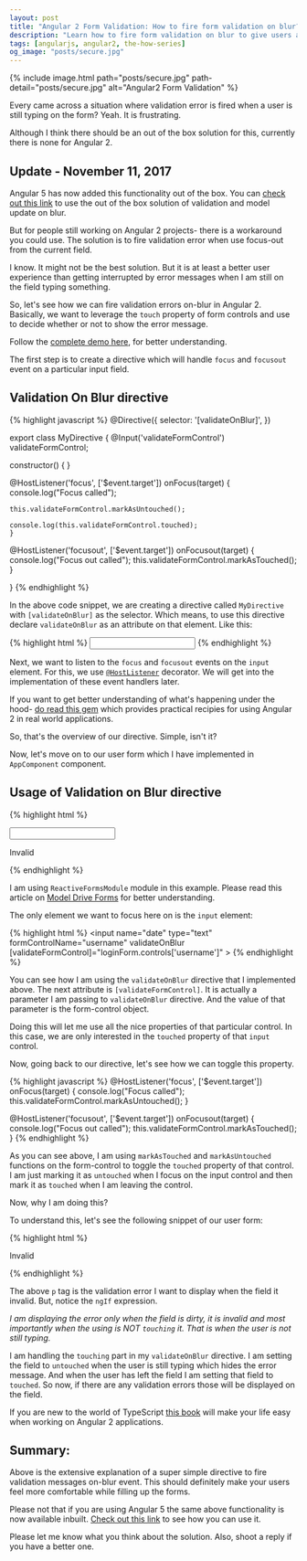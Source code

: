 ```yaml
---
layout: post
title: "Angular 2 Form Validation: How to fire form validation on blur?"
description: "Learn how to fire form validation on blur to give users a better user experience. Avoid flagging validation errors while users are style editing the form."
tags: [angularjs, angular2, the-how-series]
og_image: "posts/secure.jpg"
---
```


{% include image.html path="posts/secure.jpg" path-detail="posts/secure.jpg" alt="Angular2 Form Validation" %}


Every came across a situation where validation error is fired when a user is still typing on the form? Yeah. It is frustrating.

Although I think there should be an out of the box solution for this, currently there is none for Angular 2. 

## Update - November 11, 2017

Angular 5 has now added this functionality out of the box. You can [check out this link](https://blog.angular.io/version-5-0-0-of-angular-now-available-37e414935ced) to use the out of the box solution of validation and model update on blur.

But for people still working on Angular 2 projects- there is a workaround you could use. The solution is to fire validation error when use focus-out from the current field.

I know. It might not be the best solution. But it is at least a better user experience than getting interrupted by error messages when I am still on the field typing something.

So, let's see how we can fire validation errors on-blur in Angular 2. Basically, we want to leverage the `touch` property of form controls and use to decide whether or not to show the error message. 

Follow the [complete demo here](https://embed.plnkr.co/04anApG7LpPz6pTfCOHD/), for better understanding.

The first step is to create a directive which will handle `focus` and `focusout` event on a particular input field.

## Validation On Blur directive


{% highlight javascript %}
@Directive({
  selector: '[validateOnBlur]', 
})

export class MyDirective {
  @Input('validateFormControl') validateFormControl;

  constructor() { }

  @HostListener('focus', ['$event.target'])
    onFocus(target) {
    console.log("Focus called");
    
    this.validateFormControl.markAsUntouched();
    
    console.log(this.validateFormControl.touched);
    }

  @HostListener('focusout', ['$event.target'])
  onFocusout(target) {
    console.log("Focus out called");
    this.validateFormControl.markAsTouched();
  }

}
{% endhighlight %}

  
In the above code snippet, we are creating a directive called `MyDirective` with `[validateOnBlur]` as the selector. Which means, to use this directive declare `validateOnBlur` as an attribute on that element. Like this:

{% highlight html %}
<input name="date" type="text" validateOnBlur />
{% endhighlight %}


Next, we want to listen to the `focus` and `focusout` events on the `input` element. For this, we use [`@HostListener`](https://angular.io/docs/ts/latest/guide/attribute-directives.html) decorator. We will get into the implementation of these event handlers later.

If you want to get better understanding of what's happening under the hood- [do read this gem](http://amzn.to/2zMIQO2) which provides practical recipies for using Angular 2 in real world applications.

So, that's the overview of our directive. Simple, isn't it?

Now, let's move on to our user form which I have implemented in `AppComponent` component.

## Usage of Validation on Blur directive


{% highlight html %}
<form class="login-form" [formGroup]="loginForm" novalidate (ngSubmit)="handleSubmit(loginForm.value, loginForm.valid)">
  <input name="date" type="text" formControlName="username" 
    validateOnBlur [validateFormControl]="loginForm.controls['username']">
  <p *ngIf="loginForm.controls['username'].touched && loginForm.controls['username'].dirty && loginForm.controls['username'].invalid">Invalid</p>
</form>
{% endhighlight %}


I am using `ReactiveFormsModule` module in this example. Please read this article on [Model Drive Forms](https://scotch.io/tutorials/using-angular-2s-model-driven-forms-with-formgroup-and-formcontrol) for better understanding.

The only element we want to focus here on is the `input` element:

{% highlight html %}
<input name="date" type="text" formControlName="username" 
    validateOnBlur [validateFormControl]="loginForm.controls['username']" >
{% endhighlight %}

    
You can see how I am using the `validateOnBlur` directive that I implemented above. The next attribute is `[validateFormControl]`. It is actually a parameter I am passing to `validateOnBlur` directive. And the value of that parameter is the form-control object.

Doing this will let me use all the nice properties of that particular control. In this case, we are only interested in the `touched` property of that `input` control.

Now, going back to our directive, let's see how we can toggle this property.


{% highlight javascript %}
@HostListener('focus', ['$event.target'])
onFocus(target) {
  console.log("Focus called");
  this.validateFormControl.markAsUntouched();
}

@HostListener('focusout', ['$event.target'])
onFocusout(target) {
  console.log("Focus out called");
  this.validateFormControl.markAsTouched();
}
{% endhighlight %}


As you can see above, I am using `markAsTouched` and `markAsUntouched` functions on the form-control to toggle the `touched` property of that control. I am just marking it as `untouched` when I focus on the input control and then mark it as `touched` when I am leaving the control.

Now, why I am doing this?

To understand this, let's see the following snippet of our user form:

{% highlight html %}
<p *ngIf="loginForm.controls['username'].touched && loginForm.controls['username'].dirty && loginForm.controls['username'].invalid">Invalid</p>
{% endhighlight %}

The above `p` tag is the validation error I want to display when the field it invalid. But, notice the `ngIf` expression.

*I am displaying the error only when the field is dirty, it is invalid and most importantly when the using is NOT `touching` it. That is when the user is not still typing.*

I am handling the `touching` part in my `validateOnBlur` directive. I am setting the field to `untouched` when the user is still typing which hides the error message. And when the user has left the field I am setting that field to `touched`. So now, if there are any validation errors those will be displayed on the field.

If you are new to the world of TypeScript [this book](http://amzn.to/2A1RPxM) will make your life easy when working on Angular 2 applications.


## Summary:
Above is the extensive explanation of a super simple directive to fire validation messages on-blur event. This should definitely make your users feel more comfortable while filling up the forms.

Please not that if you are using Angular 5 the same above functionality is now available inbuilt. [Check out this link](https://blog.angular.io/version-5-0-0-of-angular-now-available-37e414935ced) to see how you can use it.

Please let me know what you think about the solution. Also, shoot a reply if you have a better one.


